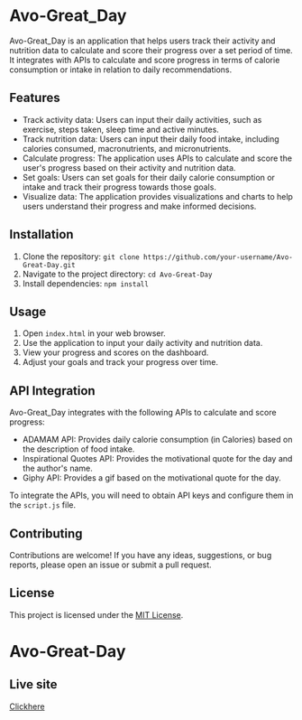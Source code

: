 # Avo-Great_Day

Avo-Great_Day is an application that helps users track their activity and nutrition data to calculate and score their progress over a set period of time. It integrates with APIs to calculate and score progress in terms of calorie consumption or intake in relation to daily recommendations.

## Features

- Track activity data: Users can input their daily activities, such as exercise, steps taken, sleep time and active minutes.
- Track nutrition data: Users can input their daily food intake, including calories consumed, macronutrients, and micronutrients.
- Calculate progress: The application uses APIs to calculate and score the user's progress based on their activity and nutrition data.
- Set goals: Users can set goals for their daily calorie consumption or intake and track their progress towards those goals.
- Visualize data: The application provides visualizations and charts to help users understand their progress and make informed decisions.

## Installation

1. Clone the repository: `git clone https://github.com/your-username/Avo-Great-Day.git`
2. Navigate to the project directory: `cd Avo-Great-Day`
3. Install dependencies: `npm install`

## Usage

1. Open `index.html` in your web browser.
2. Use the application to input your daily activity and nutrition data.
3. View your progress and scores on the dashboard.
4. Adjust your goals and track your progress over time.

## API Integration

Avo-Great_Day integrates with the following APIs to calculate and score progress:

- ADAMAM API: Provides daily calorie consumption (in Calories) based on the description of food intake.
- Inspirational Quotes API: Provides the motivational quote for the day and the author's name.
- Giphy API: Provides a gif based on the motivational quote for the day.

To integrate the APIs, you will need to obtain API keys and configure them in the `script.js` file.

## Contributing

Contributions are welcome! If you have any ideas, suggestions, or bug reports, please open an issue or submit a pull request.

## License

This project is licensed under the [MIT License](LICENSE).

# Avo-Great-Day

## Live site

[Clickhere](https://kelllzzz.github.io/Avo-Great-Day/)